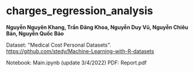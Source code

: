# charges_regression_analysis
**Nguyễn Nguyên Khang, Trần Đăng Khoa, Nguyễn Duy Vũ, Nguyễn Chiêu Bản, Nguyễn Quốc Bảo**

Dataset: "Medical Cost Personal Datasets". https://github.com/stedy/Machine-Learning-with-R-datasets

Notebook: Main.ipynb (update 3/4/2022)
PDF: Report.pdf
